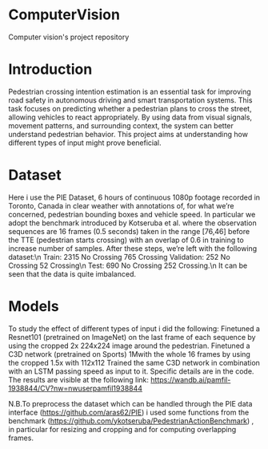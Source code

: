 # ComputerVision
Computer vision's project repository
# Introduction
Pedestrian crossing intention estimation is an essential task for improving road safety in autonomous driving and smart transportation systems. This task focuses on predicting whether a pedestrian plans to cross the street, allowing vehicles to react appropriately. By using data from visual signals, movement patterns, and surrounding context, the system can better understand pedestrian behavior. This project aims at understanding how different types of input might prove beneficial.
# Dataset 
Here i use the PIE Dataset, 6 hours of continuous 1080p footage recorded in Toronto, Canada in clear weather with annotations of, for what we’re concerned, pedestrian bounding boxes and vehicle speed.
In particular we adopt the benchmark introduced by Kotseruba et al. where the observation sequences are 16 frames (0.5 seconds) taken in the range [76,46] before the TTE (pedestrian starts crossing) with an overlap of 0.6 in training to increase number of samples.
After these steps, we’re left with the following dataset:\n
Train: 		2315 No Crossing	           765 Crossing
Validation: 	252 No Crossing		52 Crossing\n
Test: 		690 No Crossing                   252 Crossing.\n
It can be seen that the data  is quite imbalanced.
# Models
To study the effect of different types of input i did the following:
Finetuned a Resnet101 (pretrained on ImageNet) on the last frame of each sequence by using the cropped 2x 224x224 image around the pedestrian.
Finetuned a C3D network (pretrained on Sports) 1Mwith the whole 16 frames by using the cropped 1.5x with 112x112
Trained the same C3D network in combination with an LSTM passing speed as input to it. Specific details are in the code.
The results are visible at the following link: https://wandb.ai/pamfil-1938844/CV?nw=nwuserpamfil1938844

N.B.To preprocess the dataset which can be handled through the PIE data interface (https://github.com/aras62/PIE) i used some functions from the benchmark (https://github.com/ykotseruba/PedestrianActionBenchmark) , in particular for resizing and cropping and for computing overlapping frames.





